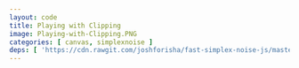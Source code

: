```yaml
---
layout: code
title: Playing with Clipping
image: Playing-with-Clipping.PNG
categories: [ canvas, simplexnoise ]
deps: [ 'https://cdn.rawgit.com/joshforisha/fast-simplex-noise-js/master/main.js' ]
---
```

<canvas id="render"></canvas>

<script>
    var cnvs = document.querySelector('#render'),
        ctx = cnvs.getContext('2d'),
        frameCount = 0,
        size = 60,
        width, height, t, nx, margeX, ny, margeY;

    var simplex;

    function setSize() {
        width = cnvs.width = window.innerWidth < 1200 ? window.innerWidth : 1200;
        height = cnvs.height = 600;
        console.log( 'setSize', width, height );
        nx = Math.ceil(width / size);
        margeX = (width - nx * size) / 2;
        ny = Math.ceil(height / size);
        margeY = (height - ny * size) / 2;
        
        simplex = new FastSimplexNoise( {
            min: 0,
            max: 1
        } );
        
        draw();
    }

    function draw() {
        window.requestAnimationFrame(draw);
        ++frameCount;

        ctx.fillStyle = '#1E2630';
        ctx.fillRect(0, 0, width, height);

        ctx.strokeStyle = '#FB3550';
        for (var y = 0; y < ny; y++) {
            for (var x = 0; x < nx; x++) {
                ctx.save();
                ctx.translate(margeX + x * size, margeY + y * size);
                ctx.rect(0, 0, size, size);
                ctx.clip();
                ctx.translate(size / 2, size / 2);
                ctx.lineWidth = 2 + simplex.in3D(x / 30, y / 30, frameCount / 500) * size / 3;
                ctx.rotate(simplex.in3D(x / 30, y / 30, frameCount / 500) * 2 * Math.PI)
                ctx.beginPath();
                ctx.moveTo(-size / 2, -size / 2);
                ctx.lineTo(size / 2, size / 2);
                ctx.stroke();
                ctx.restore();
            }
        }
    }

    window.addEventListener('load', setSize);
    window.addEventListener('resize', setSize);
</script>